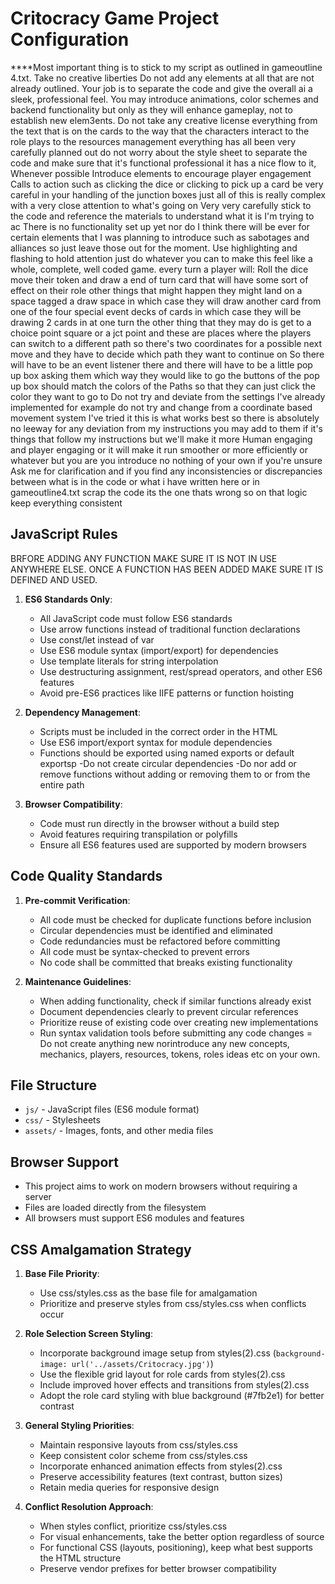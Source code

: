 # Critocracy Game Project Configuration

****Most important thing is to stick to my script as outlined in gameoutline 4.txt. Take no creative liberties Do not add any elements at all that are not already outlined. Your job is to separate the code and give the overall ai a sleek, professional feel. You may introduce animations, color schemes and backend functionality but only as they will enhance gameplay, not to establish new elem3ents. Do not take any creative license everything from the text that is on the cards to the way that the characters interact to the role plays to the resources management everything has all been very carefully planned out do not worry about the style sheet to separate the code and make sure that it's functional professional it has a nice flow to it, Whenever possible Introduce elements to encourage player engagement Calls to action such as clicking the dice or clicking to pick up a card be very careful in your handling of the junction boxes just all of this is really complex with a very close attention to what's going on Very very carefully stick to the code and reference the materials to understand what it is I'm trying to ac There is no functionality set up yet nor do I think there will be ever for certain elements that I was planning to introduce such as sabotages and alliances so just leave those out for the moment. Use highlighting and flashing to hold attention just do whatever you can to make this feel like a whole, complete, well coded game. 
every turn a player will: Roll the dice move their token and draw a end of turn card that will have some sort of effect on their role other things that might happen they might land on a space tagged a draw space in which case they will draw another card from one of the four special event decks of cards in which case they will be drawing 2 cards in at one turn the other thing that they may do is get to a choice point square or a jct point and these are places where the players can switch to a different path so there's two coordinates for a possible next move and they have to decide which path they want to continue on So there will have to be an event listener there and there will have to be a little pop up box asking them which way they would like to go the buttons of the pop up box should match the colors of the Paths so that they can just click the color they want to go to Do not try and deviate from the settings I've already implemented for example do not try and change from a coordinate based movement system I've tried it this is what works best so there is absolutely no leeway for any deviation from my instructions you may add to them if it's things that follow my instructions but we'll make it more Human engaging and player engaging or it will make it run smoother or more efficiently or whatever but you are you introduce no nothing of your own if you're unsure Ask me for clarification and if you find any inconsistencies or discrepancies between what is in the code or what i have written here or in gameoutline4.txt scrap the code its the one thats wrong so on that logic keep everything consistent


## JavaScript Rules

BRFORE ADDING ANY FUNCTION MAKE SURE IT IS NOT IN USE ANYWHERE ELSE. ONCE A FUNCTION HAS BEEN ADDED MAKE SURE IT IS DEFINED AND USED.

1. **ES6 Standards Only**:
   - All JavaScript code must follow ES6 standards
   - Use arrow functions instead of traditional function declarations
   - Use const/let instead of var
   - Use ES6 module syntax (import/export) for dependencies
   - Use template literals for string interpolation
   - Use destructuring assignment, rest/spread operators, and other ES6 features
   - Avoid pre-ES6 practices like IIFE patterns or function hoisting

2. **Dependency Management**:
   - Scripts must be included in the correct order in the HTML
   - Use ES6 import/export syntax for module dependencies
   - Functions should be exported using named exports or default exportsp
   -Do not create circular dependencies
   -Do nor add or remove functions without adding or removing them to or from the entire path


3. **Browser Compatibility**:
   - Code must run directly in the browser without a build step
   - Avoid features requiring transpilation or polyfills
   - Ensure all ES6 features used are supported by modern browsers

## Code Quality Standards

1. **Pre-commit Verification**:
   - All code must be checked for duplicate functions before inclusion
   - Circular dependencies must be identified and eliminated
   - Code redundancies must be refactored before committing
   - All code must be syntax-checked to prevent errors
   - No code shall be committed that breaks existing functionality

2. **Maintenance Guidelines**:
   - When adding functionality, check if similar functions already exist
   - Document dependencies clearly to prevent circular references
   - Prioritize reuse of existing code over creating new implementations
   - Run syntax validation tools before submitting any code changes
   = Do not create anything new norintroduce any new concepts, mechanics, players, resources, tokens, roles ideas etc on your own. 

## File Structure

- `js/` - JavaScript files (ES6 module format)
- `css/` - Stylesheets
- `assets/` - Images, fonts, and other media files

## Browser Support
- This project aims to work on modern browsers without requiring a server
- Files are loaded directly from the filesystem 
- All browsers must support ES6 modules and features 

## CSS Amalgamation Strategy

1. **Base File Priority**:
   - Use css/styles.css as the base file for amalgamation
   - Prioritize and preserve styles from css/styles.css when conflicts occur

2. **Role Selection Screen Styling**:
   - Incorporate background image setup from styles(2).css (`background-image: url('../assets/Critocracy.jpg')`)
   - Use the flexible grid layout for role cards from styles(2).css
   - Include improved hover effects and transitions from styles(2).css
   - Adopt the role card styling with blue background (#7fb2e1) for better contrast

3. **General Styling Priorities**:
   - Maintain responsive layouts from css/styles.css
   - Keep consistent color scheme from css/styles.css
   - Incorporate enhanced animation effects from styles(2).css
   - Preserve accessibility features (text contrast, button sizes)
   - Retain media queries for responsive design

4. **Conflict Resolution Approach**:
   - When styles conflict, prioritize css/styles.css
   - For visual enhancements, take the better option regardless of source
   - For functional CSS (layouts, positioning), keep what best supports the HTML structure
   - Preserve vendor prefixes for better browser compatibility 